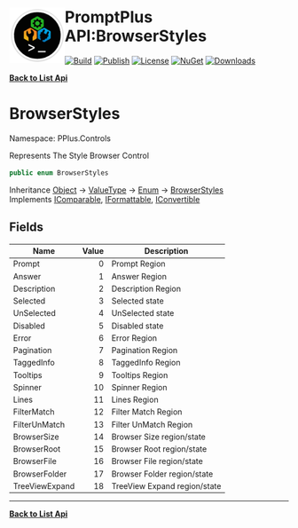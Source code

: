 # <img align="left" width="100" height="100" src="../images/icon.png">PromptPlus API:BrowserStyles 

[![Build](https://github.com/FRACerqueira/PromptPlus/workflows/Build/badge.svg)](https://github.com/FRACerqueira/PromptPlus/actions/workflows/build.yml)
[![Publish](https://github.com/FRACerqueira/PromptPlus/actions/workflows/publish.yml/badge.svg)](https://github.com/FRACerqueira/PromptPlus/actions/workflows/publish.yml)
[![License](https://img.shields.io/badge/License-MIT-brightgreen.svg)](https://github.com/FRACerqueira/PromptPlus/blob/master/LICENSE)
[![NuGet](https://img.shields.io/nuget/v/PromptPlus)](https://www.nuget.org/packages/PromptPlus/)
[![Downloads](https://img.shields.io/nuget/dt/PromptPlus)](https://www.nuget.org/packages/PromptPlus/)

[**Back to List Api**](./apis.md)

# BrowserStyles

Namespace: PPlus.Controls

Represents The Style Browser Control

```csharp
public enum BrowserStyles
```

Inheritance [Object](https://docs.microsoft.com/en-us/dotnet/api/system.object) → [ValueType](https://docs.microsoft.com/en-us/dotnet/api/system.valuetype) → [Enum](https://docs.microsoft.com/en-us/dotnet/api/system.enum) → [BrowserStyles](./pplus.controls.browserstyles.md)<br>
Implements [IComparable](https://docs.microsoft.com/en-us/dotnet/api/system.icomparable), [IFormattable](https://docs.microsoft.com/en-us/dotnet/api/system.iformattable), [IConvertible](https://docs.microsoft.com/en-us/dotnet/api/system.iconvertible)

## Fields

| Name | Value | Description |
| --- | --: | --- |
| Prompt | 0 | Prompt Region |
| Answer | 1 | Answer Region |
| Description | 2 | Description Region |
| Selected | 3 | Selected state |
| UnSelected | 4 | UnSelected state |
| Disabled | 5 | Disabled state |
| Error | 6 | Error Region |
| Pagination | 7 | Pagination Region |
| TaggedInfo | 8 | TaggedInfo Region |
| Tooltips | 9 | Tooltips Region |
| Spinner | 10 | Spinner Region |
| Lines | 11 | Lines Region |
| FilterMatch | 12 | Filter Match Region |
| FilterUnMatch | 13 | Filter UnMatch Region |
| BrowserSize | 14 | Browser Size region/state |
| BrowserRoot | 15 | Browser Root region/state |
| BrowserFile | 16 | Browser File region/state |
| BrowserFolder | 17 | Browser Folder region/state |
| TreeViewExpand | 18 | TreeView Expand region/state |


- - -
[**Back to List Api**](./apis.md)
